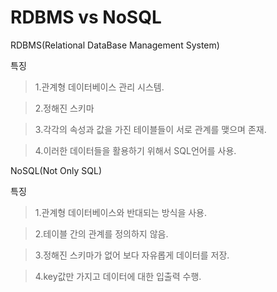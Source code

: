 RDBMS vs NoSQL
===============

RDBMS(Relational DataBase Management System)

특징

> 1.관계형 데이터베이스 관리 시스템.

> 2.정해진 스키마

> 3.각각의 속성과 값을 가진 테이블들이 서로 관계를 맺으며 존재.

> 4.이러한 데이터들을 활용하기 위해서 SQL언어를 사용.



NoSQL(Not Only SQL)

특징

> 1.관계형 데이터베이스와 반대되는 방식을 사용.
 
> 2.테이블 간의 관계를 정의하지 않음.

> 3.정해진 스키마가 없어 보다 자유롭게 데이터를 저장.

> 4.key값만 가지고 데이터에 대한 입출력 수행.

